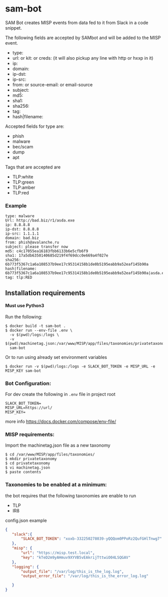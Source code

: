 # sam-bot
SAM Bot creates MISP events from data fed to it from Slack in a code snippet.

The following fields are accepted by SAMbot and will be added to the MISP event.
 
 - type: 
 - url: or kit: or creds: (it will also pickup any line with http or hxxp in it)
 - ip: 
 - domain: 
 - ip-dst:
 - ip-src:
 - from: or source-email: or email-source
 - subject:  
 - md5: 
 - sha1: 
 - sha256:
 - tag: 
 - hash|filename:
 
 Accepted fields for type are:
 
 - phish
 - malware
 - bec/scam
 - dump
 - apt
 
Tags that are accepted are 
 
 - TLP:white
 - TLP:green
 - TLP:amber
 - TLP:red  

### Example
~~~shell
type: malware
Url: http://bad.biz/r1/asda.exe
ip: 8.8.8.8
ip-dst: 8.8.8.8
ip-src: 1.1.1.1
domain: bad.biz
from: phish@avalanche.ru
subject: please transfer now
md5: c4c17055ea16183fbb6133b6e5cfb6f9
sha1: 17a5db6350140685d219f4f69dcc0e669a4f027e
sha256: 6b773f5367c1a6a108537b9ee17c95314158b1de0b5195eabb9a52eaf145b90a
hash|filename: 6b773f5367c1a6a108537b9ee17c95314158b1de0b5195eabb9a52eaf145b90a|asda.exe
tag: tlp:RED
~~~


## Installation requirements

#### Must use Python3




Run the following:
~~~~shell
$ docker build -t sam-bot . 
$ docker run --env-file .env \
  -v $(pwd)/logs:/logs \
  -v $(pwd)/machinetag.json:/var/www/MISP/app/files/taxonomies/privatetaxonomy/machinetag.json
  sam-bot
~~~~

Or to run using already set environment variables
~~~~
$ docker run -v $(pwd)/logs:/logs -e SLACK_BOT_TOKEN -e MISP_URL -e MISP_KEY sam-bot
~~~~

### Bot Configuration:
For dev create the following in `.env` file in project root
~~~shell
SLACK_BOT_TOKEN=
MISP_URL=https://url/
MISP_KEY=
~~~
more info https://docs.docker.com/compose/env-file/

### MISP requirements:
Import the machinetag.json file as a new taxonomy 
~~~~shell
$ cd /var/www/MISP/app/files/taxonomies/
$ mkdir privatetaxonomy
$ cd privatetaxonomy
$ vi machinetag.json
$ paste contents
~~~~

### Taxonomies to be enabled at a minimum:
the bot requires that the following taxonomies are enable to run
 - TLP
 - IR8


 config.json example
 ~~~~json
{
	"slack":{
		"SLACK_BOT_TOKEN": "xoxb-332250278039-yQQQom0PPoRz2QufGHlTnwg7"
	},
	"misp": {
		"url": "https://misp.test.local",
		"key": "kTeD2m9yAHmuv9XYVB5vEAkrijTttwiO04LSQGAV"
	},
	"logging": {
		"output_file": "/var/log/this_is_the_log.log",
		"output_error_file": "/var/log/this_is_the_error_log.log"

	}
}
~~~~

